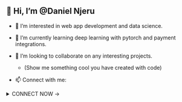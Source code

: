 ##  👋 Hi, I’m @Daniel Njeru
 
- 👀 I’m interested in web app development and data science.
- 🌱 I’m currently learning deep learning with pytorch and payment integrations.
- 💞️ I’m looking to collaborate on any interesting projects.

  - (Show me something cool you have created with code)

- 📫 Connect with me:
<details>
  <summary>CONNECT NOW -> </summary>
- ### IG: @freakoutbond
- ### E-mail: freakoutbond2@gmail.com
  
 </details>


<!---
NjeruKariuki/NjeruKariuki is a ✨ special ✨ repository because its `README.md` (this file) appears on your GitHub profile.
You can click the Preview link to take a look at your changes.
--->
